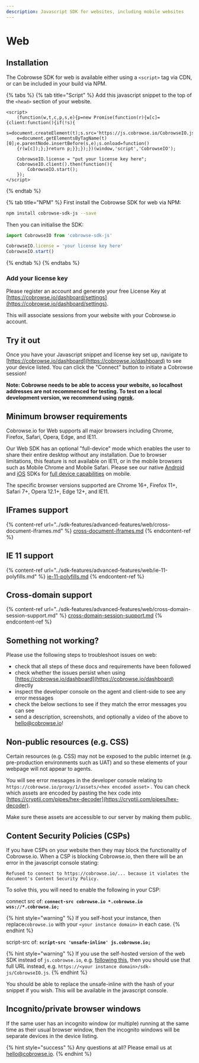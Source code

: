 ```yaml
---
description: Javascript SDK for websites, including mobile websites
---
```


# Web

## Installation

The Cobrowse SDK for web is available either using a `<script>` tag via CDN, or can be included in your build via NPM.

{% tabs %}
{% tab title="Script" %}
Add this javascript snippet to the top of the `<head>` section of your website.

```markup
<script>
    (function(w,t,c,p,s,e){p=new Promise(function(r){w[c]={client:function(){if(!s){
    s=document.createElement(t);s.src='https://js.cobrowse.io/CobrowseIO.js';s.async=1;s.crossOrigin='anonymous';
    e=document.getElementsByTagName(t)[0];e.parentNode.insertBefore(s,e);s.onload=function()
    {r(w[c]);};}return p;}};});})(window,'script','CobrowseIO');

    CobrowseIO.license = "put your license key here";    
    CobrowseIO.client().then(function(){
        CobrowseIO.start();
    });
</script>
```
{% endtab %}

{% tab title="NPM" %}
First install the Cobrowse SDK for web via NPM:

```bash
npm install cobrowse-sdk-js --save
```

Then you can initialise the SDK:

```javascript
import CobrowseIO from 'cobrowse-sdk-js'

CobrowseIO.license = 'your license key here'
CobrowseIO.start()
```
{% endtab %}
{% endtabs %}

### Add your license key

Please register an account and generate your free License Key at [https://cobrowse.io/dashboard/settings](https://cobrowse.io/dashboard/settings).

This will associate sessions from your website with your Cobrowse.io account.

## Try it out

Once you have your Javascript snippet and license key set up, navigate to [https://cobrowse.io/dashboard](https://cobrowse.io/dashboard) to see your device listed. You can click the "Connect" button to initiate a Cobrowse session!

**Note: Cobrowse needs to be able to access your website, so localhost addresses are not recommenced for testing. To test on a local development version, we recommend using** [**ngrok**](https://ngrok.com/)**.**

## Minimum browser requirements

Cobrowse.io for Web supports all major browsers including Chrome, Firefox, Safari, Opera, Edge, and IE11.

Our Web SDK has an optional "full-device" mode which enables the user to share their entire desktop without any installation. Due to browser limitations, this feature is not available on IE11, or in the mobile browsers such as Mobile Chrome and Mobile Safari. Please see our native [Android](android.md) and [iOS](ios.md) SDKs for [full device capabilities](../sdk-features/full-device-capabilities/) on mobile.

The specific browser versions supported are Chrome 16+, Firefox 11+, Safari 7+, Opera 12.1+, Edge 12+, and IE11.

## **IFrames support**

{% content-ref url="../sdk-features/advanced-features/web/cross-document-iframes.md" %}
[cross-document-iframes.md](../sdk-features/advanced-features/web/cross-document-iframes.md)
{% endcontent-ref %}

## IE 11 support

{% content-ref url="../sdk-features/advanced-features/web/ie-11-polyfills.md" %}
[ie-11-polyfills.md](../sdk-features/advanced-features/web/ie-11-polyfills.md)
{% endcontent-ref %}

## Cross-domain support

{% content-ref url="../sdk-features/advanced-features/web/cross-domain-session-support.md" %}
[cross-domain-session-support.md](../sdk-features/advanced-features/web/cross-domain-session-support.md)
{% endcontent-ref %}

## Something not working?

Please use the following steps to troubleshoot issues on web:

* check that all steps of these docs and requirements have been followed
* check whether the issues persist when using [https://cobrowse.io/dashboard](https://cobrowse.io/dashboard) directly
* inspect the developer console on the agent and client-side to see any error messages
* check the below sections to see if they match the error messages you can see
* send a description, screenshots, and optionally a video of the above to [hello@cobrowse.io](mailto:hello@cobrowse.io)!

## Non-public resources (e.g. CSS)

Certain resources (e.g. CSS) may not be exposed to the public internet (e.g. pre-production environments such as UAT) and so these elements of your webpage will not appear to agents.

You will see error messages in the developer console relating to `https://cobrowse.io/proxy/1/assets/<hex encoded asset>` . You can check which assets are encoded by pasting the hex code into [https://cryptii.com/pipes/hex-decoder](https://cryptii.com/pipes/hex-decoder).

Make sure these assets are accessible to our server by making them public.

## Content Security Policies **(CSPs)**

If you have CSPs on your website then they may block the functionality of Cobrowse.io. When a CSP is blocking Cobrowse.io, then there will be an error in the javascript console stating:

`Refused to connect to https://cobrowse.io/... because it violates the document's Content Security Policy.`

To solve this, you will need to enable the following in your CSP:

connect src of: **`connect-src cobrowse.io *.cobrowse.io wss://*.cobrowse.io;`**

{% hint style="warning" %}
If you self-host your instance, then replace`cobrowse.io` with your `<your instance domain>` in each case.
{% endhint %}

script-src of: **`script-src 'unsafe-inline' js.cobrowse.io;`**

{% hint style="warning" %}
If you use the self-hosted version of the web SDK instead of `js.cobrowse.io`, e.g. [following this](../enterprise-self-hosting/advanced/web-sdk-pinning.md), then you should use that full URL instead, e.g. `https://<your instance domain>/sdk-js/CobrowseIO.js`.
{% endhint %}

You should be able to replace the unsafe-inline with the hash of your snippet if you wish. This will be available in the javascript console.

## Incognito/private browser windows

If the same user has an incognito window (or multiple) running at the same time as their usual browser window, then the incognito windows will be separate devices in the device listing.

{% hint style="success" %}
Any questions at all? Please email us at [hello@cobrowse.io](mailto:hello@cobrowse.io).
{% endhint %}
